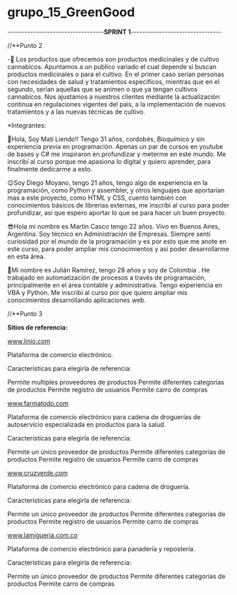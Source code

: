 # grupo_15_GreenGood

----------------------------------**SPRINT 1**--------------------------------

//**Punto 2

-🧺 Los productos que ofrecemos son productos medicinales y de cultivo cannabicos. Apuntamos a un publico variado el cual depende si buscan productos medicinales o para el cultivo. En el primer caso serían personas con necesidades de salud y tratamientos especificos, mientras que en el segundo, serían aquellas que se animen o que ya tengan cultivos cannabicos. Nos ajustamos a nuestros clientes mediante la actualización continua en regulaciones vigentes del pais, a la implementación de nuevos tratamientos y a las nuevas técnicas de cultivo. 

*Integrantes:

🙂Hola, Soy Mati Liendo!! Tengo 31 años, cordobés, Bioquímico y sin experiencia previa en programación. Apenas un par de cursos en youtube de bases y C# me inspiraron en profundizar y meterme en este mundo. Me inscribí al curso porque me apasiona lo digital y quiero aprender, para finalmente dedicarme a esto.
 
😉Soy Diego Moyano, tengo 21 años, tengo algo de experiencia en la programación, como Python y assembler, y otros lenguajes que aportarían mas a este proyecto, como HTML y CSS, cuento también con conocimientos básicos de librerias externas, me inscribi al curso para poder profundizar, asi que espero aportar lo que se para hacer un buen proyecto.

😎Hola mi nombre es Martin Casco tengo 22 años. Vivo en Buenos Aires, Argentina. Soy técnico en Administración de Empresas.
Siempre sentí curiosidad por el mundo de la programación y es por esto que me anote en este curso, para poder ampliar mis conocimientos y así poder desarrollarme en esta área.

🫡Mi nombre es Julián Ramírez, tengo 28 años y soy de Colombia . He trabajado en automatización de procesos a través de programación, principalmente en el área contable y administrativa. Tengo experiencia en VBA y Python. Me inscribí al curso por que quiero ampliar mis conocimientos desarrollando aplicaciones web.

//**Punto 3

**Sitios de referencia:**

www.linio.com

Plataforma de comercio electrónico.

Características para elegirla de referencia:

Permite multiples proveedores de productos
Permite diferentes categorias de productos
Permite registro de usuarios
Permite carro de compras

www.farmatodo.com

Plataforma de comercio electrónico para cadena de droguerías de autoservicio especializada en productos para la salud.


Características para elegirla de referencia:

Permite un único proveedor de productos
Permite diferentes categorias de productos
Permite registro de usuarios
Permite carro de compras



www.cruzverde.com

Plataforma de comercio electrónico para cadena de droguería.

Características para elegirla de referencia:

Permite un único proveedor de productos
Permite diferentes categorias de productos
Permite registro de usuarios
Permite carro de compras



www.lamigueria.com.co

Plataforma de comercio electrónico para panadería y repostería.

Características para elegirla de referencia:

Permite un único proveedor de productos
Permite diferentes categorias de productos
Permite carro de compras
